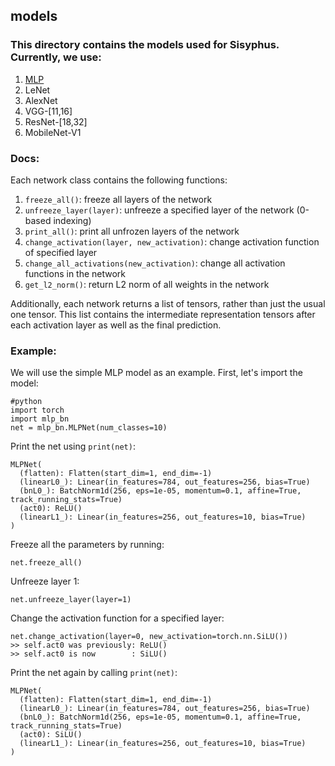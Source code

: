 ## models

### This directory contains the models used for Sisyphus. Currently, we use:
1. [MLP](https://d2l.ai/chapter_multilayer-perceptrons/mlp-concise.html)
2. LeNet
3. AlexNet
4. VGG-[11,16]
5. ResNet-[18,32]
6. MobileNet-V1

### Docs:
Each network class contains the following functions:
1. `freeze_all()`: freeze all layers of the network
2. `unfreeze_layer(layer)`: unfreeze a specified layer of the network (0-based indexing)
3. `print_all()`: print all unfrozen layers of the network
4. `change_activation(layer, new_activation)`: change activation function of specified layer
5. `change_all_activations(new_activation)`: change all activation functions in the network
6. `get_l2_norm()`: return L2 norm of all weights in the network

Additionally, each network returns a list of tensors, rather than just the usual one tensor. This list contains the intermediate representation tensors after each activation layer as well as the final prediction.

### Example:
We will use the simple MLP model as an example. First, let's import the model:
```
#python
import torch
import mlp_bn
net = mlp_bn.MLPNet(num_classes=10)
```
Print the net using `print(net)`:
```
MLPNet(
  (flatten): Flatten(start_dim=1, end_dim=-1)
  (linearL0_): Linear(in_features=784, out_features=256, bias=True)
  (bnL0_): BatchNorm1d(256, eps=1e-05, momentum=0.1, affine=True, track_running_stats=True)
  (act0): ReLU()
  (linearL1_): Linear(in_features=256, out_features=10, bias=True)
)
```
Freeze all the parameters by running:
```
net.freeze_all()
```
Unfreeze layer 1:
```
net.unfreeze_layer(layer=1)
```
Change the activation function for a specified layer:
```
net.change_activation(layer=0, new_activation=torch.nn.SiLU())
>> self.act0 was previously: ReLU()
>> self.act0 is now        : SiLU()
```
Print the net again by calling `print(net)`:
```
MLPNet(
  (flatten): Flatten(start_dim=1, end_dim=-1)
  (linearL0_): Linear(in_features=784, out_features=256, bias=True)
  (bnL0_): BatchNorm1d(256, eps=1e-05, momentum=0.1, affine=True, track_running_stats=True)
  (act0): SiLU()
  (linearL1_): Linear(in_features=256, out_features=10, bias=True)
)
```






